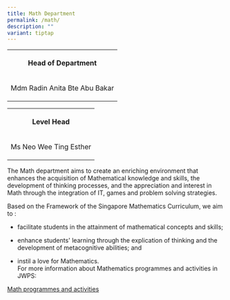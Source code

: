 ```yaml
---
title: Math Department
permalink: /math/
description: ""
variant: tiptap
---
```

<table style="minWidth: 25px">
<colgroup>
<col>
</colgroup>
<tbody>
<tr>
<th rowspan="1" colspan="1">
<p>Head of Department</p>
</th>
</tr>
<tr>
<td rowspan="1" colspan="1">
<p>Mdm Radin Anita Bte Abu Bakar</p>
</td>
</tr>
</tbody>
</table>
<table style="minWidth: 25px">
<colgroup>
<col>
</colgroup>
<tbody>
<tr>
<th rowspan="1" colspan="1">
<p>Level Head</p>
</th>
</tr>
<tr>
<td rowspan="1" colspan="1">
<p>Ms Neo Wee Ting Esther</p>
</td>
</tr>
</tbody>
</table>
<p></p>
<p>The Math department aims to create an enriching environment that enhances
the acquisition of Mathematical knowledge and skills, the development of
thinking processes, and the appreciation and interest in Math through the
integration of IT, games and problem solving strategies.
<br>
</p>
<p>Based on the Framework of the Singapore Mathematics Curriculum, we aim
to :
<br>
</p>
<ul data-tight="true" class="tight">
<li>
<p>facilitate students in the attainment of mathematical concepts and skills;</p>
</li>
<li>
<p>enhance students' learning through the explication of thinking and the
development of metacognitive abilities; and</p>
</li>
<li>
<p>instil a love for Mathematics.
<br>For more information about Mathematics programmes and activities in JWPS:</p>
</li>
</ul>
<p><a href="/Mathprogram" rel="noopener noreferrer nofollow" target="_blank">Math programmes and activities</a>
</p>